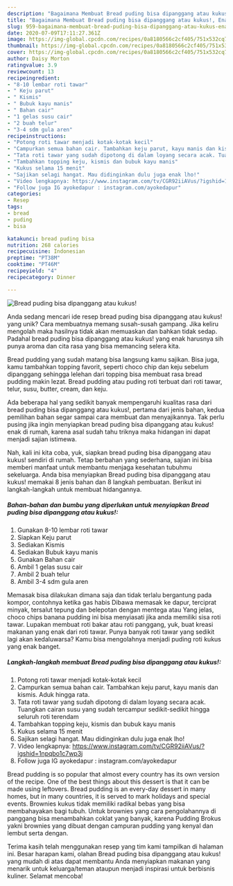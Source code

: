 ```yaml
---
description: "Bagaimana Membuat Bread puding bisa dipanggang atau kukus!, Enak Banget"
title: "Bagaimana Membuat Bread puding bisa dipanggang atau kukus!, Enak Banget"
slug: 959-bagaimana-membuat-bread-puding-bisa-dipanggang-atau-kukus-enak-banget
date: 2020-07-09T17:11:27.361Z
image: https://img-global.cpcdn.com/recipes/0a8180566c2cf405/751x532cq70/bread-puding-bisa-dipanggang-atau-kukus-foto-resep-utama.jpg
thumbnail: https://img-global.cpcdn.com/recipes/0a8180566c2cf405/751x532cq70/bread-puding-bisa-dipanggang-atau-kukus-foto-resep-utama.jpg
cover: https://img-global.cpcdn.com/recipes/0a8180566c2cf405/751x532cq70/bread-puding-bisa-dipanggang-atau-kukus-foto-resep-utama.jpg
author: Daisy Morton
ratingvalue: 3.9
reviewcount: 13
recipeingredient:
- "8-10 lembar roti tawar"
- " Keju parut"
- " Kismis"
- " Bubuk kayu manis"
- " Bahan cair"
- "1 gelas susu cair"
- "2 buah telur"
- "3-4 sdm gula aren"
recipeinstructions:
- "Potong roti tawar menjadi kotak-kotak kecil"
- "Campurkan semua bahan cair. Tambahkan keju parut, kayu manis dan kismis. Aduk hingga rata."
- "Tata roti tawar yang sudah dipotong di dalam loyang secara acak. Tuangkan cairan susu yang sudah tercampur sedikit-sedikit hingga seluruh roti terendam"
- "Tambahkan topping keju, kismis dan bubuk kayu manis"
- "Kukus selama 15 menit"
- "Sajikan selagi hangat. Mau didinginkan dulu juga enak lho!"
- "Video lengkapnya: https://www.instagram.com/tv/CGR92iiAVus/?igshid=1npqbo1c7wp3j"
- "Follow juga IG ayokedapur : instagram.com/ayokedapur"
categories:
- Resep
tags:
- bread
- puding
- bisa

katakunci: bread puding bisa 
nutrition: 268 calories
recipecuisine: Indonesian
preptime: "PT38M"
cooktime: "PT46M"
recipeyield: "4"
recipecategory: Dinner

---
```



![Bread puding bisa dipanggang atau kukus!](https://img-global.cpcdn.com/recipes/0a8180566c2cf405/751x532cq70/bread-puding-bisa-dipanggang-atau-kukus-foto-resep-utama.jpg)

Anda sedang mencari ide resep bread puding bisa dipanggang atau kukus! yang unik? Cara membuatnya memang susah-susah gampang. Jika keliru mengolah maka hasilnya tidak akan memuaskan dan bahkan tidak sedap. Padahal bread puding bisa dipanggang atau kukus! yang enak harusnya sih punya aroma dan cita rasa yang bisa memancing selera kita.

Bread pudding yang sudah matang bisa langsung kamu sajikan. Bisa juga, kamu tambahkan topping favorit, seperti choco chip dan keju sebelum dipanggang sehingga lelehan dari topping bisa membuat rasa bread pudding makin lezat. Bread pudding atau puding roti terbuat dari roti tawar, telur, susu, butter, cream, dan keju.

Ada beberapa hal yang sedikit banyak mempengaruhi kualitas rasa dari bread puding bisa dipanggang atau kukus!, pertama dari jenis bahan, kedua pemilihan bahan segar sampai cara membuat dan menyajikannya. Tak perlu pusing jika ingin menyiapkan bread puding bisa dipanggang atau kukus! enak di rumah, karena asal sudah tahu triknya maka hidangan ini dapat menjadi sajian istimewa.


Nah, kali ini kita coba, yuk, siapkan bread puding bisa dipanggang atau kukus! sendiri di rumah. Tetap berbahan yang sederhana, sajian ini bisa memberi manfaat untuk membantu menjaga kesehatan tubuhmu sekeluarga. Anda bisa menyiapkan Bread puding bisa dipanggang atau kukus! memakai 8 jenis bahan dan 8 langkah pembuatan. Berikut ini langkah-langkah untuk membuat hidangannya.

<!--inarticleads1-->

##### Bahan-bahan dan bumbu yang diperlukan untuk menyiapkan Bread puding bisa dipanggang atau kukus!:

1. Gunakan 8-10 lembar roti tawar
1. Siapkan  Keju parut
1. Sediakan  Kismis
1. Sediakan  Bubuk kayu manis
1. Gunakan  Bahan cair
1. Ambil 1 gelas susu cair
1. Ambil 2 buah telur
1. Ambil 3-4 sdm gula aren


Memasak bisa dilakukan dimana saja dan tidak terlalu bergantung pada kompor, contohnya ketika gas habis Dibawa memasak ke dapur, terciprat minyak, tersalut tepung dan belepotan dengan mentega atau Yang jelas, choco chips banana pudding ini bisa menyiasati jika anda memiliki sisa roti tawar. Lupakan membuat roti bakar atau roti panggang, yuk, buat kreasi makanan yang enak dari roti tawar. Punya banyak roti tawar yang sedikit lagi akan kedaluwarsa? Kamu bisa mengolahnya menjadi puding roti kukus yang enak banget. 

<!--inarticleads2-->

##### Langkah-langkah membuat Bread puding bisa dipanggang atau kukus!:

1. Potong roti tawar menjadi kotak-kotak kecil
1. Campurkan semua bahan cair. Tambahkan keju parut, kayu manis dan kismis. Aduk hingga rata.
1. Tata roti tawar yang sudah dipotong di dalam loyang secara acak. Tuangkan cairan susu yang sudah tercampur sedikit-sedikit hingga seluruh roti terendam
1. Tambahkan topping keju, kismis dan bubuk kayu manis
1. Kukus selama 15 menit
1. Sajikan selagi hangat. Mau didinginkan dulu juga enak lho!
1. Video lengkapnya: https://www.instagram.com/tv/CGR92iiAVus/?igshid=1npqbo1c7wp3j
1. Follow juga IG ayokedapur : instagram.com/ayokedapur


Bread pudding is so popular that almost every country has its own version of the recipe. One of the best things about this dessert is that it can be made using leftovers. Bread pudding is an every-day dessert in many homes, but in many countries, it is served to mark holidays and special events. Brownies kukus tidak memiliki radikal bebas yang bisa membahayakan bagi tubuh. Untuk brownies yang cara pengolahannya di panggang bisa menambahkan coklat yang banyak, karena Pudding Brokus yakni brownies yang dibuat dengan campuran pudding yang kenyal dan lembut serta dengan. 

Terima kasih telah menggunakan resep yang tim kami tampilkan di halaman ini. Besar harapan kami, olahan Bread puding bisa dipanggang atau kukus! yang mudah di atas dapat membantu Anda menyiapkan makanan yang menarik untuk keluarga/teman ataupun menjadi inspirasi untuk berbisnis kuliner. Selamat mencoba!
